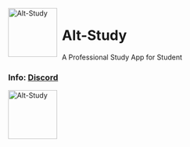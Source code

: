 <img width="100" height="100" align="left" style="float: left; margin: 0 10px 0 0;" alt="Alt-Study" src="public/Alt-Study.ico">

# Alt-Study
A Professional Study App for Student

### Info: [Discord](https://discord.gg/gBYfDEnDq5)
<img width="100" height="100" align="left" style="float: left; margin: 0 10px 0 0;" alt="Alt-Study" src="public/ảnh 00png.png">
